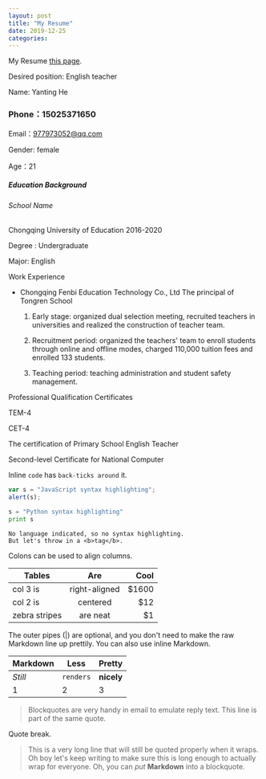 ```yaml
---
layout: post
title: "My Resume"
date: 2019-12-25
categories:
---
```



My Resume [this page](https://github.com/adam-p/markdown-here/wiki/Markdown-Here-Cheatsheet).

Desired position: English teacher

Name: Yanting  He      

### Phone：15025371650        
Email：977973052@qq.com

Gender: female

Age：21

##### Education Background

###### School Name

Chongqing University of Education                   2016-2020  

Degree : Undergraduate

Major:  English


Work Experience

+ Chongqing Fenbi Education Technology Co., Ltd The principal of Tongren School    

  1. Early stage: organized dual selection meeting, recruited teachers in universities and realized the construction of teacher team.

  2. Recruitment period: organized the teachers' team to enroll students through online and offline modes, charged 110,000 tuition fees and enrolled 133 students.

  3. Teaching period: teaching administration and student safety management.

Professional Qualification Certificates

TEM-4

CET-4

The certification of Primary School English Teacher 

Second-level Certificate for National Computer





[arbitrary case-insensitive reference text]: https://www.mozilla.org
[1]: http://slashdot.org
[link text itself]: http://www.reddit.com



Inline `code` has `back-ticks around` it.



```javascript
var s = "JavaScript syntax highlighting";
alert(s);
```

```python
s = "Python syntax highlighting"
print s
```

```
No language indicated, so no syntax highlighting. 
But let's throw in a <b>tag</b>.
```



Colons can be used to align columns.

| Tables        | Are           | Cool  |
| ------------- |:-------------:| -----:|
| col 3 is      | right-aligned | $1600 |
| col 2 is      | centered      |   $12 |
| zebra stripes | are neat      |    $1 |

The outer pipes (|) are optional, and you don't need to make the raw Markdown line up prettily. You can also use inline Markdown.

Markdown | Less | Pretty
--- | --- | ---
*Still* | `renders` | **nicely**
1 | 2 | 3



> Blockquotes are very handy in email to emulate reply text.
> This line is part of the same quote.

Quote break.

> This is a very long line that will still be quoted properly when it wraps. Oh boy let's keep writing to make sure this is long enough to actually wrap for everyone. Oh, you can *put* **Markdown** into a blockquote. 